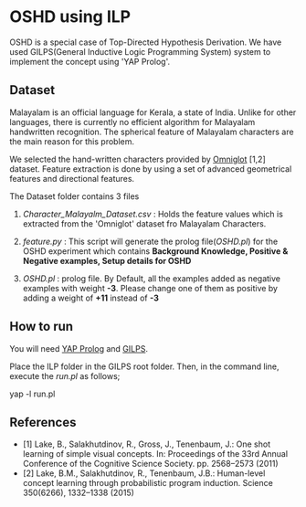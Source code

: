 # OSHD using ILP

OSHD is a special case of Top-Directed
Hypothesis Derivation. We have used GILPS(General Inductive Logic Programming System) system to implement the concept using  'YAP Prolog'. 


## Dataset

Malayalam is an official language for Kerala, a state of India. Unlike for other
languages, there is currently no efficient algorithm for Malayalam handwritten
recognition. The spherical feature of Malayalam characters are the main reason
for this problem.

We selected the hand-written characters provided by [Omniglot](https://github.com/brendenlake/omniglot) [1,2] dataset.
Feature extraction is done by using a set of advanced geometrical features and directional features.

The Dataset folder contains 3 files

1. _Character_Malayalm_Dataset.csv_ : Holds the feature values which is extracted from the 'Omniglot' dataset fro Malayalam Characters.

2. _feature.py_ : This script will generate the prolog file(_OSHD.pl_) for the OSHD experiment which contains **Background Knowledge, Positive & Negative examples, Setup details for OSHD**

3. _OSHD.pl_ : prolog file.  By Default, all the examples added as negative examples with weight **-3**. Please change one of them as positive by adding a weight of **+11** instead of **-3**

## How to run

You will need  [YAP Prolog](https://github.com/vscosta/yap-6.3) and [GILPS](https://github.com/JoseCSantos/GILPS). 

Place the ILP  folder in the GILPS root folder. Then, in the command line, execute the _run.pl_ as follows;

yap -l run.pl

## References

* [1] Lake, B., Salakhutdinov, R., Gross, J., Tenenbaum, J.: One shot learning of simple
visual concepts. In: Proceedings of the 33rd Annual Conference of the Cognitive
Science Society. pp. 2568–2573 (2011)
* [2] Lake, B.M., Salakhutdinov, R., Tenenbaum, J.B.: Human-level concept learning through probabilistic program induction.
Science 350(6266), 1332–1338 (2015)
